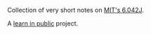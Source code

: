 Collection of very short notes on [MIT's 6.042J](https://openlearninglibrary.mit.edu/courses/course-v1:OCW+6.042J+2T2019/course/).

A [learn in public](https://www.swyx.io/learn-in-public) project.